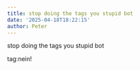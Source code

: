 ```yaml
---
title: stop doing the tags you stupid bot
date: '2025-04-18T18:22:15'
author: Peter
---
```


stop doing the tags you stupid bot

tag:nein!
